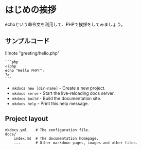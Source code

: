 # はじめの挨拶

echoという命令文を利用して、PHPで挨拶をしてみましょう。

## サンプルコード
!!!note "greeting/hello.php"

    ```php
    <?php
    echo "Hello PHP!";
    ?>
    ```

* `mkdocs new [dir-name]` - Create a new project.
* `mkdocs serve` - Start the live-reloading docs server.
* `mkdocs build` - Build the documentation site.
* `mkdocs help` - Print this help message.

## Project layout

    mkdocs.yml    # The configuration file.
    docs/
        index.md  # The documentation homepage.
        ...       # Other markdown pages, images and other files.